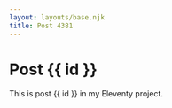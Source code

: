 ```yaml
---
layout: layouts/base.njk
title: Post 4381
---
```


# Post {{ id }}

This is post {{ id }} in my Eleventy project.

